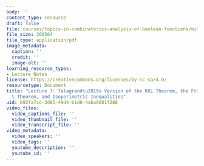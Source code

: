 ```yaml
---
body: ''
content_type: resource
draft: false
file: courses/topics-in-combinatorics-analysis-of-boolean-functions/mit18_218s21_lec7.pdf
file_size: 306564
file_type: application/pdf
image_metadata:
  caption: ''
  credit: ''
  image-alt: ''
learning_resource_types:
- Lecture Notes
license: https://creativecommons.org/licenses/by-nc-sa/4.0/
resourcetype: Document
title: "Lecture 7: Talagrand\u2019s Version of the KKL Theorem, the Friedgut Junta\
  \ Theorem, and Isoperimetric Inequalities"
uid: b92fa7cd-3d85-49d4-b1d6-4aba0681f288
video_files:
  video_captions_file: ''
  video_thumbnail_file: ''
  video_transcript_file: ''
video_metadata:
  video_speakers: ''
  video_tags: ''
  youtube_description: ''
  youtube_id: ''
---
```

